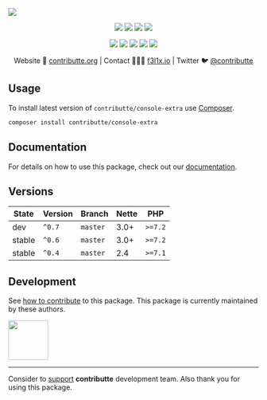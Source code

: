 ![](https://heatbadger.now.sh/github/readme/contributte/console-extra/)

<p align=center>
  <a href="https://github.com/contributte/console-extra/actions"><img src="https://badgen.net/github/checks/contributte/console-extra/master?cache=300"></a>
  <a href="https://coveralls.io/r/contributte/console-extra"><img src="https://badgen.net/coveralls/c/github/contributte/console-extra?cache=300"></a>
  <a href="https://packagist.org/packages/contributte/console-extra"><img src="https://badgen.net/packagist/dm/contributte/console-extra"></a>
  <a href="https://packagist.org/packages/contributte/console-extra"><img src="https://badgen.net/packagist/v/contributte/console-extra"></a>
</p>
<p align=center>
  <a href="https://packagist.org/packages/contributte/console-extra"><img src="https://badgen.net/packagist/php/contributte/console-extra"></a>
  <a href="https://github.com/contributte/console-extra"><img src="https://badgen.net/github/license/contributte/console-extra"></a>
  <a href="https://bit.ly/ctteg"><img src="https://badgen.net/badge/support/gitter/cyan"></a>
  <a href="https://bit.ly/cttfo"><img src="https://badgen.net/badge/support/forum/yellow"></a>
  <a href="https://contributte.org/partners.html"><img src="https://badgen.net/badge/sponsor/donations/F96854"></a>
</p>

<p align=center>
Website 🚀 <a href="https://contributte.org">contributte.org</a> | Contact 👨🏻‍💻 <a href="https://f3l1x.io">f3l1x.io</a> | Twitter 🐦 <a href="https://twitter.com/contributte">@contributte</a>
</p>

## Usage

To install latest version of `contributte/console-extra` use [Composer](https://getcomposer.com).

```bash
composer install contributte/console-extra
```

## Documentation

For details on how to use this package, check out our [documentation](.docs).

## Versions

| State       | Version | Branch   | Nette | PHP     |
|-------------|---------|----------|-------|---------|
| dev         | `^0.7`  | `master` | 3.0+  | `>=7.2` |
| stable      | `^0.6`  | `master` | 3.0+  | `>=7.2` |
| stable      | `^0.4`  | `master` | 2.4   | `>=7.1` |


## Development

See [how to contribute](https://contributte.org) to this package. This package is currently maintained by these authors.

<a href="https://github.com/f3l1x">
    <img width="80" height="80" src="https://avatars2.githubusercontent.com/u/538058?v=3&s=80">
</a>

-----

Consider to [support](https://contributte.org/partners) **contributte** development team.
Also thank you for using this package.
